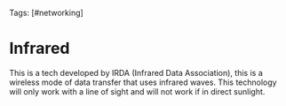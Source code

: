 Tags: [#networking]

# Infrared

This is a tech developed by IRDA (Infrared Data Association), this is a wireless mode of data transfer that uses infrared waves. This technology will only work with a line of sight and will not work if in direct sunlight.
